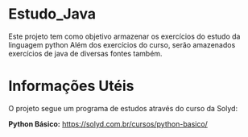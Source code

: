 # **Estudo_Java**
Este projeto tem como objetivo armazenar os exercícios do estudo da linguagem python 
Além dos exercícios do curso, serão amazenados exercícios de java de diversas fontes também.

# **Informações Utéis**
O projeto segue um programa de estudos através do curso da Solyd:

**Python Básico:** https://solyd.com.br/cursos/python-basico/
